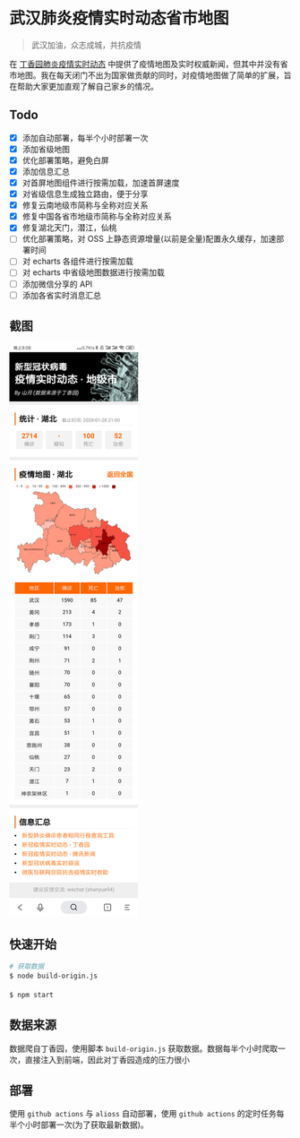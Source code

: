 # 武汉肺炎疫情实时动态省市地图

> 武汉加油，众志成城，共抗疫情

在 [丁香园肺炎疫情实时动态](https://3g.dxy.cn/newh5/view/pneumonia?from=timeline) 中提供了疫情地图及实时权威新闻，但其中并没有省市地图。我在每天闭门不出为国家做贡献的同时，对疫情地图做了简单的扩展，旨在帮助大家更加直观了解自己家乡的情况。

## Todo

+ [x] 添加自动部署，每半个小时部署一次
+ [x] 添加省级地图
+ [x] 优化部署策略，避免白屏
+ [x] 添加信息汇总
+ [x] 对首屏地图组件进行按需加载，加速首屏速度
+ [x] 对省级信息生成独立路由，便于分享
+ [x] 修复云南地级市简称与全称对应关系
+ [x] 修复中国各省市地级市简称与全称对应关系
+ [x] 修复湖北天门，潜江，仙桃
+ [ ] 优化部署策略，对 OSS 上静态资源增量(以前是全量)配置永久缓存，加速部署时间
+ [ ] 对 echarts 各组件进行按需加载
+ [ ] 对 echarts 中省级地图数据进行按需加载
+ [ ] 添加微信分享的 API
+ [ ] 添加各省实时消息汇总

## 截图

<img src="./public/screen.png">

## 快速开始

``` bash
# 获取数据
$ node build-origin.js

$ npm start
```

## 数据来源

数据爬自丁香园，使用脚本 `build-origin.js` 获取数据。数据每半个小时爬取一次，直接注入到前端，因此对丁香园造成的压力很小

## 部署

使用 `github actions` 与 `alioss` 自动部署，使用 `github actions` 的定时任务每半个小时部署一次(为了获取最新数据)。
